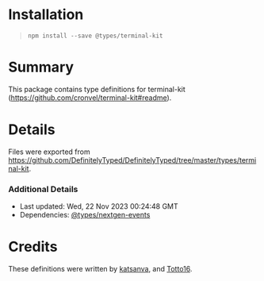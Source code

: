 # Installation
> `npm install --save @types/terminal-kit`

# Summary
This package contains type definitions for terminal-kit (https://github.com/cronvel/terminal-kit#readme).

# Details
Files were exported from https://github.com/DefinitelyTyped/DefinitelyTyped/tree/master/types/terminal-kit.

### Additional Details
 * Last updated: Wed, 22 Nov 2023 00:24:48 GMT
 * Dependencies: [@types/nextgen-events](https://npmjs.com/package/@types/nextgen-events)

# Credits
These definitions were written by [katsanva](https://github.com/katsanva), and [Totto16](https://github.com/Totto16).
